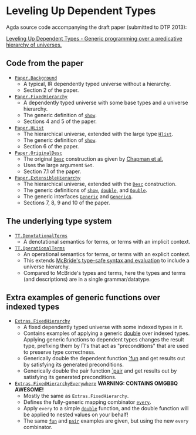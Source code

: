 Leveling Up Dependent Types
===========================

Agda source code accompanying the draft paper (submitted to DTP 2013):

[Leveling Up Dependent Types - Generic programming over a predicative hierarchy of universes.](http://bit.ly/10chSXL)

Code from the paper
-------------------

* [`Paper.Background`](src/Paper/Background.agda)
  * A typical, IR dependently typed universe without a hierarchy.
  * Section 2 of the paper.
* [`Paper.FixedHierarchy`](src/Paper/FixedHierarchy.agda)
  * A dependently typed universe with some base types and a universe hierarchy.
  * The generic definition of [`show`](src/Paper/FixedHierarchy.agda#L99).
  * Sections 4 and 5 of the paper.
* [`Paper.HList`](src/Paper/HList.agda)
  * The hierarchical universe, extended with the large type [`Hlist`](src/Paper/HList.agda#L12).
  * The generic definition of [`show`](src/Paper/HList.agda#L96).
  * Section 6 of the paper.
* [`Paper.OriginalDesc`](src/Paper/OriginalDesc.agda)
  * The original [`Desc`](src/Paper/OriginalDesc.agda#L12) construction as given by [Chapman et al.](https://personal.cis.strath.ac.uk/pierreevariste.dagand/stuffs/levitation.pdf)
  * Uses the large argument `Set`.
  * Section 7.1 of the paper.
* [`Paper.ExtensibleHierarchy`](src/Paper/ExtensibleHierarchy.agda)
  * The hierarchical universe, extended with the [`Desc`](src/Paper/ExtensibleHierarchy.agda#L21) construction.
  * The generic definitions of [`show`](src/Paper/ExtensibleHierarchy.agda#L100), [`double`](src/Paper/ExtensibleHierarchy.agda#L254), and [`δouble`](src/Paper/ExtensibleHierarchy.agda#L311).
  * The generic interfaces [`Generic`](src/Paper/ExtensibleHierarchy.agda#L370) and [`GenericΔ`](src/Paper/ExtensibleHierarchy.agda#L424).
  * Sections 7, 8, 9 and 10 of the paper.

The underlying type system
--------------------------

* [`TT.DenotationalTerms`](src/TT/DenotationalTerms.agda)
  * A denotational semantics for terms, or terms with an implicit context.
* [`TT.OperationalTerms`](src/TT/OperationalTerms.agda)
  * An operational semantics for terms, or terms with an explicit context.   
  * This extends [McBride's type-safe syntax and evaluation](https://personal.cis.strath.ac.uk/conor.mcbride/pub/DepRep/DepRep.pdf) to include a universe hierarchy.
  * Compared to McBride's types and terms, here the types and terms (and descriptions) are in a single grammar/datatype.

Extra examples of generic functions over indexed types
------------------------------------------------------

* [`Extras.FixedHierarchy`](src/Extras/FixedHierarchy.agda)
  * A fixed dependently typed universe with some indexed types in it.
  * Contains examples of applying a generic [double](src/Extras/FixedHierarchy.agda#L81) over indexed types. Applying generic functions to dependent types changes the result type, prefixing them by Π's that act as "preconditions" that are used to preserve type correctness. 
  * Generically double the dependent function [`fun](src/Extras/FixedHierarchy.agda#L156) and get results out by satisfying its generated preconditions.
  * Generically double the pair function [`pair](src/Extras/FixedHierarchy.agda#L187) and get results out by satisfying its generated preconditions.
* [`Extras.FixedHierarchyEverywhere`](src/Extras/FixedHierarchyEverywhere.agda) **WARNING: CONTAINS OMGBBQ AWESOME!**
  * Mostly the same as `Extras.FixedHierarchy`.
  * Defines the fully-generic mapping combinator [`every`](src/Extras/FixedHierarchyEverywhere.agda#L82).
  * Apply `every` to a simple [`double`](src/Extras/FixedHierarchyEverywhere.agda#L142) function, and the double function will be applied to nested values on your behalf!
  * The same [`fun`](src/Extras/FixedHierarchyEverywhere.agda#L178-L184) and [`pair`](src/Extras/FixedHierarchyEverywhere.agda#L209-L213) examples are given, but using the new `every` combinator.


